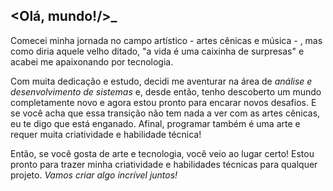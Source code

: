 ## <Olá, mundo!/>\_

Comecei minha jornada no campo artístico - artes cênicas e música - , mas como diria aquele velho ditado, "a vida é uma caixinha de surpresas" e acabei me apaixonando por tecnologia.

Com muita dedicação e estudo, decidi me aventurar na área de _análise e desenvolvimento de sistemas_ e, desde então, tenho descoberto um mundo completamente novo e agora estou pronto para encarar novos desafios. E se você acha que essa transição não tem nada a ver com as artes cênicas, eu te digo que está enganado. Afinal, programar também é uma arte e requer muita criatividade e habilidade técnica!

Então, se você gosta de arte e tecnologia, você veio ao lugar certo! Estou pronto para trazer minha criatividade e habilidades técnicas para qualquer projeto. _Vamos criar algo incrível juntos!_
